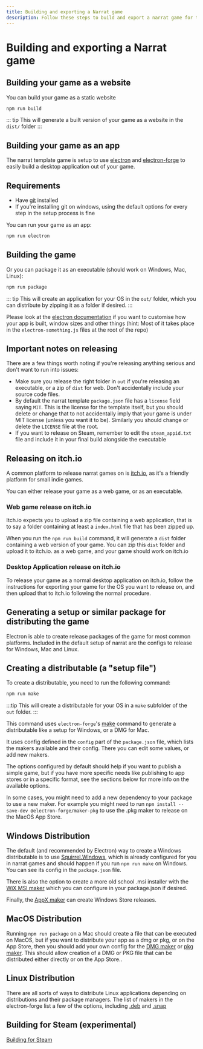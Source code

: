 ```yaml
---
title: Building and exporting a Narrat game
description: Follow these steps to build and export a narrat game for the web or desktop
---
```


# Building and exporting a Narrat game

## Building your game as a website

You can build your game as a static website

```bash
npm run build
```

::: tip
This will generate a built version of your game as a website in the `dist/` folder
:::

## Building your game as an app

The narrat template game is setup to use [electron](https://www.electronjs.org) and [electron-forge](https://www.electronforge.io) to easily build a desktop application out of your game.

## Requirements

- Have [git](https://git-scm.com) installed
- If you're installing git on windows, using the default options for every step in the setup process is fine

You can run your game as an app:

```bash
npm run electron
```

## Building the game

Or you can package it as an executable (should work on Windows, Mac, Linux):

```bash
npm run package
```

::: tip
This will create an application for your OS in the `out/` folder, which you can distribute by zipping it as a folder if desired.
:::

Please look at the [electron documentation](https://www.electronjs.org/docs/latest/) if you want to customise how your app is built, window sizes and other things (hint: Most of it takes place in the `electron-something.js` files at the root of the repo)

## Important notes on releasing

There are a few things worth noting if you're releasing anything serious and don't want to run into issues:

- Make sure you release the right folder in `out` if you're releasing an executable, or a zip of `dist` for web. Don't accidentally include your source code files.
- By default the narrat template `package.json` file has a `license` field saying `MIT`. This is the license for the template itself, but you should delete or change that to not accidentally imply that your game is under MIT license (unless you want it to be). Similarly you should change or delete the `LICENSE` file at the root.
- If you want to release on Steam, remember to edit the `steam_appid.txt` file and include it in your final build alongside the executable

## Releasing on itch.io

A common platform to release narrat games on is [itch.io](https://itch.io), as it's a friendly platform for small indie games.

You can either release your game as a web game, or as an executable.

### Web game release on itch.io

Itch.io expects you to upload a zip file containing a web application, that is to say a folder containing at least a `index.html` file that has been zipped up.

When you run the `npm run build` command, it will generate a `dist` folder containing a web version of your game. You can zip this `dist` folder and upload it to itch.io. as a web game, and your game should work on itch.io

### Desktop Application release on itch.io

To release your game as a normal desktop application on itch.io, follow the instructions for exporting your game for the OS you want to release on, and then upload that to itch.io following the normal procedure.

## Generating a setup or similar package for distributing the game

Electron is able to create release packages of the game for most common platforms. Included in the default setup of narrat are the configs to release for Windows, Mac and Linux.

## Creating a distributable (a "setup file")

To create a distributable, you need to run the following command:

```bash
npm run make
```

:::tip
This will create a distributable for your OS in a `make` subfolder of the `out` folder.
:::

This command uses `electron-forge`'s [make](https://www.electronforge.io) command to generate a distributable like a setup for Windows, or a DMG for Mac.

It uses config defined in the `config` part of the `package.json` file, which lists the makers available and their config. There you can edit some values, or add new makers.

The options configured by default should help if you want to publish a simple game, but if you have more specific needs like publishing to app stores or in a specific format, see the sections below for more info on the available options.

In some cases, you might need to add a new dependency to your package to use a new maker. For example you might need to run `npm install --save-dev @electron-forge/maker-pkg` to use the .pkg maker to release on the MacOS App Store.

## Windows Distribution

The default (and recommended by Electron) way to create a Windows distributable is to use [Squirrel.Windows](https://www.electronforge.io/config/makers/squirrel.windows), which is already configured for you in narrat games and should happen if you run `npm run make` on Windows. You can see its config in the `package.json` file.

There is also the option to create a more old school .msi installer with the [WiX MSI maker](https://www.electronforge.io/config/makers/wix-msi) which you can configure in your package.json if desired.

Finally, the [AppX maker](https://www.electronforge.io/config/makers/appx) can create Windows Store releases.

## MacOS Distribution

Running `npm run package` on a Mac should create a file that can be executed on MacOS, but if you want to distribute your app as a dmg or pkg, or on the App Store, then you should add your own config for the [DMG maker](https://www.electronforge.io/config/makers/dmg) or [pkg maker](https://www.electronforge.io/config/makers/pkg). This should allow creation of a DMG or PKG file that can be distributed either directly or on the App Store..

## Linux Distribution

There are all sorts of ways to distribute Linux applications depending on distributions and their package managers. The list of makers in the electron-forge list a few of the options, including [.deb](https://www.electronforge.io/config/makers/deb) and [.snap](https://www.electronforge.io/config/makers/snapcraft)

## Building for Steam (experimental)

[Building for Steam](/guides/steam-publishing.md)
